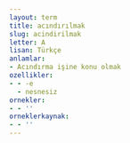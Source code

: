 ```yaml
---
layout: term
title: acındırılmak
slug: acindirilmak
letter: A
lisan: Türkçe
anlamlar:
- Acındırma işine konu olmak
ozellikler:
- - -e
  - nesnesiz
ornekler:
- - ''
orneklerkaynak:
- - ''
---
```

